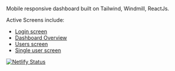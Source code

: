 Mobile responsive dashboard built on Tailwind, Windmill, ReactJs.

Active Screens include: 
* [Login screen](https://lsqr.netlify.app/login)
* [Dashboard Overview](https://lsqr.netlify.app/app/dashboard)
* [Users screen](https://lsqr.netlify.app/app/users)
* [Single user screen](https://lsqr.netlify.app/app/user-profile/Debby%20Ogana)



[![Netlify Status](https://api.netlify.com/api/v1/badges/d4fe1377-08bd-4d3f-814d-9725ee798421/deploy-status)](https://app.netlify.com/sites/lsqr/deploys)
